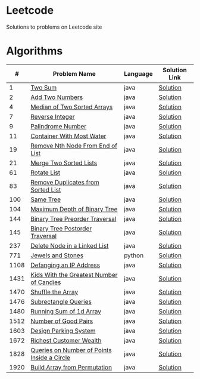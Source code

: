 # Leetcode
Solutions to problems on Leetcode site

# Algorithms

|#|Problem Name|Language|Solution Link|
---|---|---|---
|1|[Two Sum](https://leetcode.com/problems/two-sum/)|java|[Solution](./Algorithms/TwoSum.java)|
|2|[Add Two Numbers](https://leetcode.com/problems/add-two-numbers/)|java|[Solution](./Algorithms/AddTwoNumbers.java)|
|4|[Median of Two Sorted Arrays](https://leetcode.com/problems/median-of-two-sorted-arrays/)|java|[Solution](./Algorithms/MedianOfTwoSortedArrays.java)|
|7|[Reverse Integer](https://leetcode.com/problems/reverse-integer/)|java|[Solution](./Algorithms/ReverseInteger.java)|
|9|[Palindrome Number](https://leetcode.com/problems/palindrome-number/)|java|[Solution](./Algorithms/PalindromeNumber.java)|
|11|[Container With Most Water](https://leetcode.com/problems/container-with-most-water/)|java|[Solution](./Algorithms/ContainerWithMostWater.java)|
|19|[Remove Nth Node From End of List](https://leetcode.com/problems/remove-nth-node-from-end-of-list/)|java|[Solution](./Algorithms/RemoveNthNodeFromEndofList.java)|
|21|[Merge Two Sorted Lists](https://leetcode.com/problems/merge-two-sorted-lists/)|java|[Solution](./Algorithms/MergeTwoSortedLists.java)|
|61|[Rotate List](https://leetcode.com/problems/rotate-list/)|java|[Solution](./Algorithms/RotateList.java)|
|83|[Remove Duplicates from Sorted List](https://leetcode.com/problems/remove-duplicates-from-sorted-list/)|java|[Solution](./Algorithms/RemoveDuplicatesfromSortedList.java)|
|100|[Same Tree](https://leetcode.com/problems/same-tree/)|java|[Solution](./Algorithms/SameTree.java)|
|104|[Maximum Depth of Binary Tree](https://leetcode.com/problems/maximum-depth-of-binary-tree/)|java|[Solution](./Algorithms/MaximumDepthofBinaryTree.java)|
|144|[Binary Tree Preorder Traversal](https://leetcode.com/problems/binary-tree-preorder-traversal/)|java|[Solution](./Algorithms/BinaryTreePreorderTraversal.java)|
|145|[Binary Tree Postorder Traversal](https://leetcode.com/problems/binary-tree-postorder-traversal/)|java|[Solution](./Algorithms/BinaryTreePostorderTraversal.java)|
|237|[Delete Node in a Linked List](https://leetcode.com/problems/delete-node-in-a-linked-list/)|java|[Solution](./Algorithms/DeleteNodeinaLinkedList.java)|
|771|[Jewels and Stones](https://leetcode.com/problems/jewels-and-stones/)|python|[Solution](./Algorithms/JewelsandStones.py)|
|1108|[Defanging an IP Address](https://leetcode.com/problems/defanging-an-ip-address/)|java|[Solution](./Algorithms/DefanginganIPAddress.java)|
|1431|[Kids With the Greatest Number of Candies](https://leetcode.com/problems/kids-with-the-greatest-number-of-candies/)|java|[Solution](./Algorithms/KidsWiththeGreatestNumberofCandies.java)|
|1470|[Shuffle the Array](https://leetcode.com/problems/shuffle-the-array/)|java|[Solution](./Algorithms/ShuffletheArray.java)|
|1476|[Subrectangle Queries](https://leetcode.com/problems/subrectangle-queries/)|java|[Solution](./Algorithms/SubrectangleQueries.java)|
|1480|[Running Sum of 1d Array](https://leetcode.com/problems/running-sum-of-1d-array/)|java|[Solution](./Algorithms/RunningSumof1dArray.java)|
|1512|[Number of Good Pairs](https://leetcode.com/problems/number-of-good-pairs/)|java|[Solution](./Algorithms/NumberofGoodPairs.java)|
|1603|[Design Parking System](https://leetcode.com/problems/design-parking-system/)|java|[Solution](./Algorithms/DesignParkingSystem.java)|
|1672|[Richest Customer Wealth](https://leetcode.com/problems/richest-customer-wealth/)|java|[Solution](./Algorithms/RichestCustomerWealth.java)|
|1828|[Queries on Number of Points Inside a Circle](https://leetcode.com/problems/queries-on-number-of-points-inside-a-circle/)|java|[Solution](./Algorithms/QueriesonNumberofPointsInsideaCircle.java)|
|1920|[Build Array from Permutation](https://leetcode.com/problems/build-array-from-permutation/)|java|[Solution](./Algorithms/BuildArrayfromPermutation.java)|





